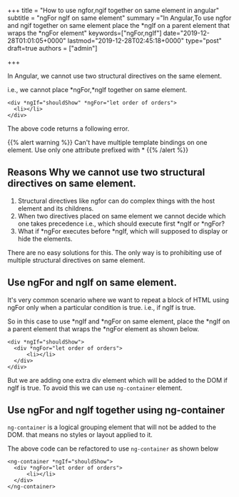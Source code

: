 +++
title = "How to use ngfor,ngif together on same element in angular"
subtitle = "ngFor ngIf on same element"
summary ="In Angular,To use ngfor and ngif together on same element place the *ngIf on a parent element that wraps the *ngFor element"
keywords=["ngFor,ngIf"]
date="2019-12-28T01:01:05+0000"
lastmod="2019-12-28T02:45:18+0000"
type="post"
draft=true
authors = ["admin"]

+++

In Angular, we cannot use two structural directives on the same element.

i.e., we cannot place *ngFor,*ngIf together on same element.

```
<div *ngIf="shouldShow" *ngFor="let order of orders">
  <li></li>
</div>
```

The above code returns a following error.

{{% alert warning %}}
Can't have multiple template bindings on one element. 
Use only one attribute prefixed with *
{{% /alert %}}

## Reasons Why we cannot use two structural directives on same element.

1. Structural directives like ngfor can do complex things with the host element and its childrens.
2. When two directives placed on same element we cannot decide which one takes precedence i.e., which should execute first *ngIf or *ngFor?
3. What if *ngFor executes before *ngIf, which will supposed to display or hide the elements.

There are no easy solutions for this. The only way is to prohibiting use of multiple structural directives on same element.

## Use ngFor and ngIf on same element.

It's very common scenario where we want to repeat a block of HTML using ngFor only when a particular condition is true. i.e., if ngIf is true.

So in this case to use *ngIf and *ngFor on same element, place the *ngIf on a parent element that wraps the *ngFor element as shown below.

```
<div *ngIf="shouldShow">
  <div *ngFor="let order of orders">
      <li></li>
  </div>
</div>
```

But we are adding one extra div element which will be added to the DOM if ngIf is true.
To avoid this we can use `ng-container` element.

## Use ngFor and ngIf together using ng-container

`ng-container` is a logical grouping element that will not be added to the DOM. that means no styles or layout applied to it.

The above code can be refactored to use `ng-container` as shown below

```
<ng-container *ngIf="shouldShow">
  <div *ngFor="let order of orders">
      <li></li>
  </div>
</ng-container>
```
